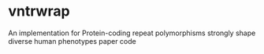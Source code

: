 # vntrwrap
An implementation for Protein-coding repeat polymorphisms strongly shape diverse human phenotypes paper code
